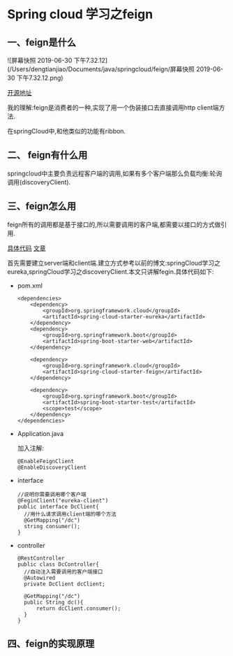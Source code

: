 # Spring cloud 学习之feign

## 一、feign是什么

![屏幕快照 2019-06-30 下午7.32.12](/Users/dengtianjiao/Documents/java/springcloud/feign/屏幕快照 2019-06-30 下午7.32.12.png)

[开源地址](https://github.com/OpenFeign/feign) 

我的理解:feign是消费者的一种,实现了用一个伪装接口去直接调用http client端方法.

在springCloud中,和他类似的功能有ribbon.

## 二、 feign有什么用

springcloud中主要负责远程客户端的调用,如果有多个客户端那么负载均衡:轮询调用(discoveryClient).

## 三、feign怎么用

feign所有的调用都是基于接口的,所以需要调用的客户端,都需要以接口的方式做引用.

 [具体代码](https://github.com/JerryDtj/springCloud.git) [文章](http://blog.didispace.com/spring-cloud-starter-dalston-2-3/)

首先需要建立server端和client端.建立方式参考以前的博文:springCloud学习之eureka,springCloud学习之discoveryClient.本文只讲解fegin.具体代码如下:

- pom.xml

  ```
  <dependencies>
      <dependency>
          <groupId>org.springframework.cloud</groupId>
          <artifactId>spring-cloud-starter-eureka</artifactId>
      </dependency>
      <dependency>
          <groupId>org.springframework.boot</groupId>
          <artifactId>spring-boot-starter-web</artifactId>
      </dependency>
  
      <dependency>
          <groupId>org.springframework.cloud</groupId>
          <artifactId>spring-cloud-starter-feign</artifactId>
      </dependency>
  
      <dependency>
          <groupId>org.springframework.boot</groupId>
          <artifactId>spring-boot-starter-test</artifactId>
          <scope>test</scope>
      </dependency>
  </dependencies>
  ```

- Application.java

  加入注解:

  ```
  @EnableFeignClient
  @EnableDiscoveryClient
  ```

- interface

  ```
  //说明你需要调用哪个客户端
  @FeginClient("eureka-client") 
  public interface DcClient{
  	//用什么请求调用client端的哪个方法
  	@GetMapping("/dc") 
  	string consumer();
  }
  ```

- controller

  ```
  @RestController
  public class DcController{
  	//自动注入需要调用的客户端接口
  	@Autowired
  	private DcClient dcClient;
  	
  	@GetMapping("/dc")
  	public String dc(){
  		return dcClient.consumer();
  	}
  }
  ```

## 四、feign的实现原理

